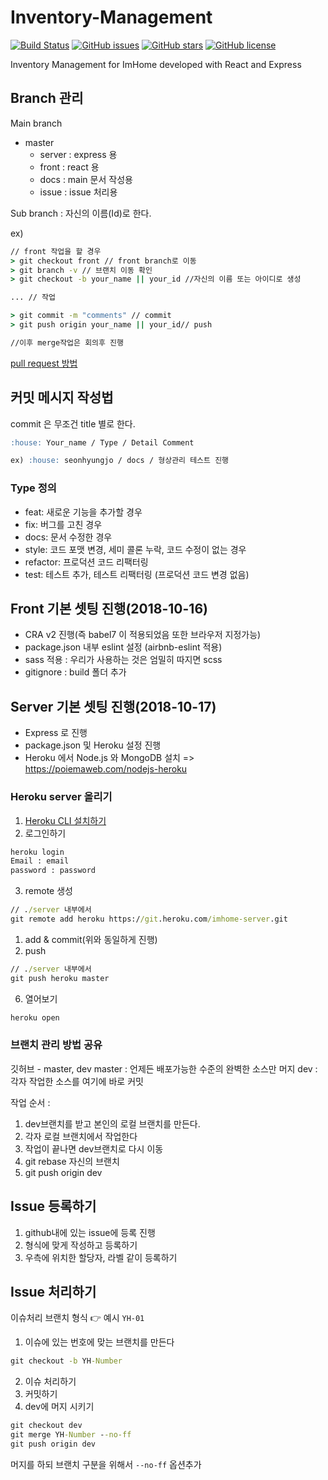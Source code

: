 # Inventory-Management

[![Build Status](https://travis-ci.com/SeonHyungJo/YourHome.svg?branch=dev)](https://travis-ci.com/SeonHyungJo/YourHome) [![GitHub issues](https://img.shields.io/github/issues/SeonHyungJo/YourHome.svg)](https://github.com/SeonHyungJo/YourHome/issues)
[![GitHub stars](https://img.shields.io/github/stars/SeonHyungJo/YourHome.svg)](https://github.com/SeonHyungJo/YourHome/stargazers)
[![GitHub license](https://img.shields.io/github/license/SeonHyungJo/YourHome.svg)](https://github.com/SeonHyungJo/YourHome/blob/master/LICENSE)

Inventory Management for ImHome developed with React and Express

## Branch 관리

Main branch

-   master
    -   server : express 용
    -   front : react 용
    -   docs : main 문서 작성용
    -   issue : issue 처리용

Sub branch : 자신의 이름(Id)로 한다.

ex)

```cmd
// front 작업을 할 경우
> git checkout front // front branch로 이동
> git branch -v // 브랜치 이동 확인
> git checkout -b your_name || your_id //자신의 이름 또는 아이디로 생성

... // 작업

> git commit -m "comments" // commit
> git push origin your_name || your_id// push

//이후 merge작업은 회의후 진행
```

[pull request 방법](https://wayhome25.github.io/git/2017/07/08/git-first-pull-request-story/)

## 커밋 메시지 작성법

commit 은 무조건 title 별로 한다.

```md
:house: Your_name / Type / Detail Comment

ex) :house: seonhyungjo / docs / 형상관리 테스트 진행
```

### Type 정의

-   feat: 새로운 기능을 추가할 경우
-   fix: 버그를 고친 경우
-   docs: 문서 수정한 경우
-   style: 코드 포맷 변경, 세미 콜론 누락, 코드 수정이 없는 경우
-   refactor: 프로덕션 코드 리팩터링
-   test: 테스트 추가, 테스트 리팩터링 (프로덕션 코드 변경 없음)

## Front 기본 셋팅 진행(2018-10-16)

-   CRA v2 진행(즉 babel7 이 적용되었음 또한 브라우저 지정가능)
-   package.json 내부 eslint 설정 (airbnb-eslint 적용)
-   sass 적용 : 우리가 사용하는 것은 엄밀히 따지면 scss
-   gitignore : build 폴더 추가

## Server 기본 셋팅 진행(2018-10-17)

-   Express 로 진행
-   package.json 및 Heroku 설정 진행
-   Heroku 에서 Node.js 와 MongoDB 설치 => https://poiemaweb.com/nodejs-heroku

### Heroku server 올리기

1. [Heroku CLI 설치하기](https://devcenter.heroku.com/articles/heroku-cli#download-and-install)
2. 로그인하기

```cmd
heroku login
Email : email
password : password
```

3. remote 생성

```cmd
// ./server 내부에서
git remote add heroku https://git.heroku.com/imhome-server.git
```

1. add & commit(위와 동일하게 진행)
2. push

```cmd
// ./server 내부에서
git push heroku master
```

6. 열어보기

```cmd
heroku open
```

### 브랜치 관리 방법 공유

깃허브 - master, dev
master : 언제든 배포가능한 수준의 완벽한 소스만 머지
dev : 각자 작업한 소스를 여기에 바로 커밋

작업 순서 :

1. dev브랜치를 받고 본인의 로컬 브랜치를 만든다.
2. 각자 로컬 브랜치에서 작업한다
3. 작업이 끝나면 dev브랜치로 다시 이동
4. git rebase 자신의 브랜치
5. git push origin dev


## Issue 등록하기

1. github내에 있는 issue에 등록 진행
2. 형식에 맞게 작성하고 등록하기 
3. 우측에 위치한 할당자, 라벨 같이 등록하기

## Issue 처리하기

이슈처리 브랜치 형식 :point_right: 예시 `YH-01`

1. 이슈에 있는 번호에 맞는 브랜치를 만든다

```cmd
git checkout -b YH-Number
```

2. 이슈 처리하기
3. 커밋하기
4. dev에 머지 시키기
   
```cmd
git checkout dev
git merge YH-Number --no-ff 
git push origin dev
```

머지를 하되 브랜치 구분을 위해서 `--no-ff` 옵션추가



